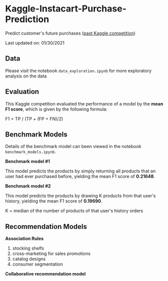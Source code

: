 # Kaggle-Instacart-Purchase-Prediction
Predict customer's future purchases ([past Kaggle competition](https://www.kaggle.com/c/instacart-market-basket-analysis/overview))

Last updated on: 01/30/2021


## Data

Please visit the notebook `data_exploration.ipynb` for more exploratory analysis on the data




## Evaluation

This Kaggle competition evaluated the performance of a model by the **mean F1 score**, which is given by the following formula:

F1 = TP / (TP + (FP + FN)/2)

## Benchmark Models

Details of the benchmark model can been viewed in the notebook `benchmark_models.ipynb`.

**Benchmark model #1**

This model predicts the products by simply returning all products that an user had ever purchased before, yielding the mean F1 score of **0.21648**.


**Benchmark model #2**

This model predicts the products by drawing K products from that user's history, yielding the mean F1 score of **0.19690**.

K = median of the number of products of that user's history orders


## Recommendation Models

**Association Rules**

1. stocking shelfs
2. cross-marketing for sales promotions
3. catalog designs
4. consumer segmentation

**Collaborative recommendation model**

